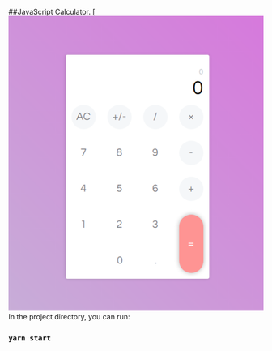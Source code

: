 ##JavaScript Calculator.
[![image](calculator.png?raw=true "Calculator")
In the project directory, you can run:

### `yarn start`